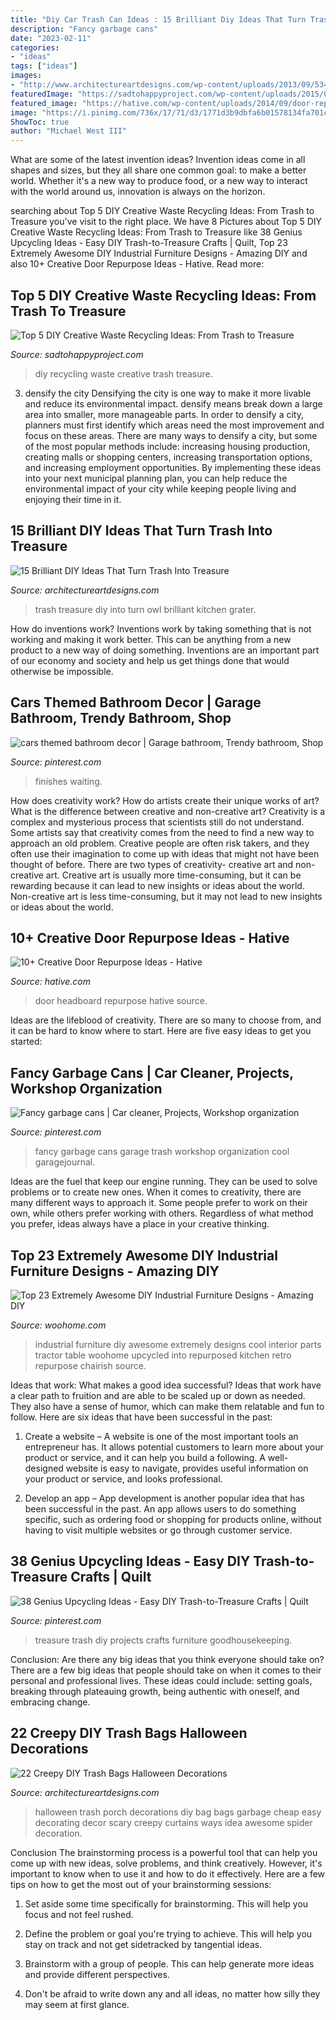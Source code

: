 ```yaml
---
title: "Diy Car Trash Can Ideas : 15 Brilliant Diy Ideas That Turn Trash Into Treasure"
description: "Fancy garbage cans"
date: "2023-02-11"
categories:
- "ideas"
tags: ["ideas"]
images:
- "http://www.architectureartdesigns.com/wp-content/uploads/2013/09/534-630x839.jpg"
featuredImage: "https://sadtohappyproject.com/wp-content/uploads/2015/03/Creative-DIY-handmade-waste-recycling-reuse-upcycle-ideas1.jpg"
featured_image: "https://hative.com/wp-content/uploads/2014/09/door-repurpose-ideas/2-vintage-headboard.jpg"
image: "https://i.pinimg.com/736x/17/71/d3/1771d3b9dbfa6b01578134fa701c7a90--workshop-organization-garage-shop.jpg"
ShowToc: true
author: "Michael West III"
---
```



What are some of the latest invention ideas?
Invention ideas come in all shapes and sizes, but they all share one common goal: to make a better world. Whether it's a new way to produce food, or a new way to interact with the world around us, innovation is always on the horizon.

	

		
searching about Top 5 DIY Creative Waste Recycling Ideas: From Trash to Treasure you've visit to the right place. We have 8 Pictures about Top 5 DIY Creative Waste Recycling Ideas: From Trash to Treasure like 38 Genius Upcycling Ideas - Easy DIY Trash-to-Treasure Crafts | Quilt, Top 23 Extremely Awesome DIY Industrial Furniture Designs - Amazing DIY and also 10+ Creative Door Repurpose Ideas - Hative. Read more:
		
    
## Top 5 DIY Creative Waste Recycling Ideas: From Trash To Treasure

<img loading=lazy src="https://sadtohappyproject.com/wp-content/uploads/2015/03/Creative-DIY-handmade-waste-recycling-reuse-upcycle-ideas1.jpg" onerror="this.onerror=null;this.src='https://tse4.mm.bing.net/th?id=OIP.ljUR3PjApylgYWPLY4PbpAHaLX&amp;pid=15.1';" alt="Top 5 DIY Creative Waste Recycling Ideas: From Trash to Treasure">

_Source: sadtohappyproject.com_

>diy recycling waste creative trash treasure. 

	

3) densify the city
Densifying the city is one way to make it more livable and reduce its environmental impact. densify means break down a large area into smaller, more manageable parts. In order to densify a city, planners must first identify which areas need the most improvement and focus on these areas. There are many ways to densify a city, but some of the most popular methods include: increasing housing production, creating malls or shopping centers, increasing transportation options, and increasing employment opportunities. By implementing these ideas into your next municipal planning plan, you can help reduce the environmental impact of your city while keeping people living and enjoying their time in it.

    
## 15 Brilliant DIY Ideas That Turn Trash Into Treasure

<img loading=lazy src="https://www.architectureartdesigns.com/wp-content/uploads/2016/10/15-Brilliant-DIY-Ideas-That-Turn-Trash-Into-Treasure-5.jpg" onerror="this.onerror=null;this.src='https://tse2.mm.bing.net/th?id=OIP.GJT7_lUot_ulBTsz5uUgGgHaJ3&amp;pid=15.1';" alt="15 Brilliant DIY Ideas That Turn Trash Into Treasure">

_Source: architectureartdesigns.com_

>trash treasure diy into turn owl brilliant kitchen grater. 

	

How do inventions work?
Inventions work by taking something that is not working and making it work better. This can be anything from a new product to a new way of doing something. Inventions are an important part of our economy and society and help us get things done that would otherwise be impossible.

    
## Cars Themed Bathroom Decor | Garage Bathroom, Trendy Bathroom, Shop

<img loading=lazy src="https://i.pinimg.com/736x/fb/19/2b/fb192b77e93a245e775607353228b531.jpg" onerror="this.onerror=null;this.src='https://tse2.mm.bing.net/th?id=OIP.jUJT_fe3RiNINb6cpnd16wHaLL&amp;pid=15.1';" alt="cars themed bathroom decor | Garage bathroom, Trendy bathroom, Shop">

_Source: pinterest.com_

>finishes waiting. 

	

How does creativity work? How do artists create their unique works of art? What is the difference between creative and non-creative art?
Creativity is a complex and mysterious process that scientists still do not understand. Some artists say that creativity comes from the need to find a new way to approach an old problem. Creative people are often risk takers, and they often use their imagination to come up with ideas that might not have been thought of before. There are two types of creativity- creative art and non-creative art. Creative art is usually more time-consuming, but it can be rewarding because it can lead to new insights or ideas about the world. Non-creative art is less time-consuming, but it may not lead to new insights or ideas about the world.

    
## 10+ Creative Door Repurpose Ideas - Hative

<img loading=lazy src="https://hative.com/wp-content/uploads/2014/09/door-repurpose-ideas/2-vintage-headboard.jpg" onerror="this.onerror=null;this.src='https://tse2.mm.bing.net/th?id=OIP.h5YYLsm4N6vpA2SobDuAwQHaJ4&amp;pid=15.1';" alt="10+ Creative Door Repurpose Ideas - Hative">

_Source: hative.com_

>door headboard repurpose hative source. 

	

Ideas are the lifeblood of creativity. There are so many to choose from, and it can be hard to know where to start. Here are five easy ideas to get you started:

    
## Fancy Garbage Cans | Car Cleaner, Projects, Workshop Organization

<img loading=lazy src="https://i.pinimg.com/736x/17/71/d3/1771d3b9dbfa6b01578134fa701c7a90--workshop-organization-garage-shop.jpg" onerror="this.onerror=null;this.src='https://tse3.mm.bing.net/th?id=OIP.oOwQYcpMaPgXjWeAJ4YIjQHaFj&amp;pid=15.1';" alt="Fancy garbage cans | Car cleaner, Projects, Workshop organization">

_Source: pinterest.com_

>fancy garbage cans garage trash workshop organization cool garagejournal. 

	

Ideas are the fuel that keep our engine running. They can be used to solve problems or to create new ones. When it comes to creativity, there are many different ways to approach it. Some people prefer to work on their own, while others prefer working with others. Regardless of what method you prefer, ideas always have a place in your creative thinking.

    
## Top 23 Extremely Awesome DIY Industrial Furniture Designs - Amazing DIY

<img loading=lazy src="http://www.woohome.com/wp-content/uploads/2015/01/DIY-industrial-furniture-woohome-7.jpg" onerror="this.onerror=null;this.src='https://tse4.mm.bing.net/th?id=OIP.9UERErTiRfMHJtA6aH5TEAHaLH&amp;pid=15.1';" alt="Top 23 Extremely Awesome DIY Industrial Furniture Designs - Amazing DIY">

_Source: woohome.com_

>industrial furniture diy awesome extremely designs cool interior parts tractor table woohome upcycled into repurposed kitchen retro repurpose chairish source. 

	

Ideas that work: What makes a good idea successful?
Ideas that work have a clear path to fruition and are able to be scaled up or down as needed. They also have a sense of humor, which can make them relatable and fun to follow. Here are six ideas that have been successful in the past:
1. Create a website – A website is one of the most important tools an entrepreneur has. It allows potential customers to learn more about your product or service, and it can help you build a following. A well-designed website is easy to navigate, provides useful information on your product or service, and looks professional.

2. Develop an app – App development is another popular idea that has been successful in the past. An app allows users to do something specific, such as ordering food or shopping for products online, without having to visit multiple websites or go through customer service.

    
## 38 Genius Upcycling Ideas - Easy DIY Trash-to-Treasure Crafts | Quilt

<img loading=lazy src="https://i.pinimg.com/736x/ed/0d/59/ed0d5966404eae0f397a5d585a2b2241.jpg" onerror="this.onerror=null;this.src='https://tse1.mm.bing.net/th?id=OIP.Ga7Ow-9l7UgzNWrxnOvKbgHaLI&amp;pid=15.1';" alt="38 Genius Upcycling Ideas - Easy DIY Trash-to-Treasure Crafts | Quilt">

_Source: pinterest.com_

>treasure trash diy projects crafts furniture goodhousekeeping. 

	

Conclusion: Are there any big ideas that you think everyone should take on?
There are a few big ideas that people should take on when it comes to their personal and professional lives. These ideas could include: setting goals, breaking through plateauing growth, being authentic with oneself, and embracing change.

    
## 22 Creepy DIY Trash Bags Halloween Decorations

<img loading=lazy src="http://www.architectureartdesigns.com/wp-content/uploads/2013/09/534-630x839.jpg" onerror="this.onerror=null;this.src='https://tse4.mm.bing.net/th?id=OIP.6FY6F3ais8OR01d8B8uXOQHaJ3&amp;pid=15.1';" alt="22 Creepy DIY Trash Bags Halloween Decorations">

_Source: architectureartdesigns.com_

>halloween trash porch decorations diy bag bags garbage cheap easy decorating decor scary creepy curtains ways idea awesome spider decoration. 

	

Conclusion
The brainstorming process is a powerful tool that can help you come up with new ideas, solve problems, and think creatively. However, it's important to know when to use it and how to do it effectively. Here are a few tips on how to get the most out of your brainstorming sessions:
1. Set aside some time specifically for brainstorming. This will help you focus and not feel rushed.

2. Define the problem or goal you're trying to achieve. This will help you stay on track and not get sidetracked by tangential ideas.

3. Brainstorm with a group of people. This can help generate more ideas and provide different perspectives.

4. Don't be afraid to write down any and all ideas, no matter how silly they may seem at first glance.

